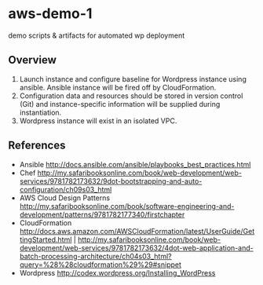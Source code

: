 # aws-demo-1
demo scripts &amp; artifacts for automated wp deployment

## Overview
1. Launch instance and configure baseline for Wordpress instance using ansible. Ansible instance will be fired off by CloudFormation.
2. Configuration data and resources should be stored in version control (Git) and instance-specific information will be supplied during instantiation.
3. Wordpress instance will exist in an isolated VPC.

## References
* Ansible http://docs.ansible.com/ansible/playbooks_best_practices.html
* Chef http://my.safaribooksonline.com/book/web-development/web-services/9781782173632/9dot-bootstrapping-and-auto-configuration/ch09s03_html
* AWS Cloud Design Patterns  http://my.safaribooksonline.com/book/software-engineering-and-development/patterns/9781782177340/firstchapter
* CloudFormation http://docs.aws.amazon.com/AWSCloudFormation/latest/UserGuide/GettingStarted.html | http://my.safaribooksonline.com/book/web-development/web-services/9781782173632/4dot-web-application-and-batch-processing-architecture/ch04s03_html?query=%28%28cloudformation%29%29#snippet
* Wordpress http://codex.wordpress.org/Installing_WordPress
